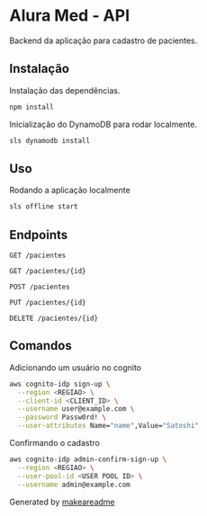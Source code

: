 # Alura Med - API

Backend da aplicação para cadastro de pacientes.

## Instalação

Instalação das dependências.

```bash
npm install
```

Inicialização do DynamoDB para rodar localmente.

```bash
sls dynamodb install
```

## Uso

Rodando a aplicação localmente

```bash
sls offline start
```

## Endpoints

```
GET /pacientes

GET /pacientes/{id}

POST /pacientes

PUT /pacientes/{id}

DELETE /pacientes/{id}
```

## Comandos

Adicionando um usuário no cognito

```bash
aws cognito-idp sign-up \
  --region <REGIAO> \
  --client-id <CLIENT_ID> \
  --username user@example.com \
  --password Passw0rd! \
  --user-attributes Name="name",Value="Satoshi"
```

Confirmando o cadastro

```bash
aws cognito-idp admin-confirm-sign-up \
  --region <REGIAO> \
  --user-pool-id <USER POOL ID> \
  --username admin@example.com
```


Generated by [makeareadme](https://www.makeareadme.com/) 

